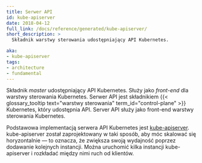 ```yaml
---
title: Serwer API
id: kube-apiserver
date: 2018-04-12
full_link: /docs/reference/generated/kube-apiserver/
short_description: >
  Składnik warstwy sterowania udostępniający API Kubernetes. 

aka:
- kube-apiserver
tags:
- architecture
- fundamental
---
```

 Składnik *master* udostępniający API Kubernetes. Służy jako *front-end* dla warstwy sterowania Kubernetes.
 Serwer API jest składnikiem
{{< glossary_tooltip text="warstwy sterowania" term_id="control-plane" >}} Kubernetes, który udostępnia API.
Server API służy jako front-end warstwy sterowania Kubernetes.

<!--more-->

Podstawowa implementacją serwera API Kubernetes jest [kube-apiserver](/docs/reference/generated/kube-apiserver/).
kube-apiserver został zaprojektowany w taki sposób, aby móc skalować się horyzontalnie &mdash; to oznacza, że zwiększa swoją wydajność poprzez dodawanie kolejnych instancji.
Można uruchomić kilka instancji kube-apiserver i rozkładać między nimi ruch od klientów.
